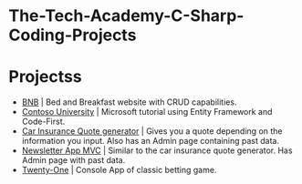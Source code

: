 # The-Tech-Academy-C-Sharp-Coding-Projects

Projectss
=======
* [BNB](https://github.com/alexHampton/The-Tech-Academy-C-Sharp-Coding-Projects/tree/master/BNB) | Bed and Breakfast website with CRUD capabilities.
* [Contoso University](https://github.com/alexHampton/The-Tech-Academy-C-Sharp-Coding-Projects/tree/master/ContosoUniversity) | Microsoft tutorial using Entity Framework and Code-First.
* [Car Insurance Quote generator](https://github.com/alexHampton/The-Tech-Academy-C-Sharp-Coding-Projects/tree/master/CarInsuranceQuote) | Gives you a quote depending on the information you input. Also has an Admin page containing past data.
* [Newsletter App MVC](https://github.com/alexHampton/The-Tech-Academy-C-Sharp-Coding-Projects/tree/master/NewsletterAppMVC) | Similar to the car insurance quote generator. Has Admin page with past data.
* [Twenty-One](https://github.com/alexHampton/The-Tech-Academy-C-Sharp-Coding-Projects/tree/master/TwentyOne-ClassesAndObjects) | Console App of classic betting game.
